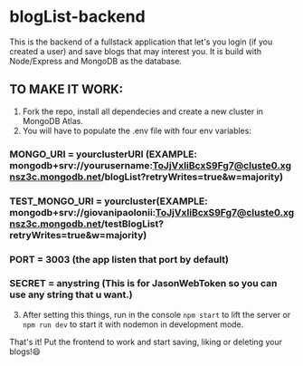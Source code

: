 # blogList-backend
This is the backend of a fullstack application that let's you login (if you created a user) and save blogs that may interest you. 
It is build with Node/Express and MongoDB as the database.

## TO MAKE IT WORK: 
1. Fork the repo, install all dependecies and create a new cluster in MongoDB Atlas. 
2. You will have to populate the .env file with four env variables:
### MONGO_URI  = yourclusterURI (EXAMPLE: mongodb+srv://yourusername:ToJjVxIiBcxS9Fg7@cluste0.xgnsz3c.mongodb.net/blogList?retryWrites=true&w=majority)
### TEST_MONGO_URI = yourcluster(EXAMPLE: mongodb+srv://giovanipaolonii:ToJjVxIiBcxS9Fg7@cluste0.xgnsz3c.mongodb.net/testBlogList?retryWrites=true&w=majority)                                                           
### PORT = 3003 (the app listen that port by default)
### SECRET = anystring (This is for JasonWebToken so you can use any string that u want.)
                                                                  
3. After setting this things, run in the console `npm start` to lift the server or `npm run dev` to start it with nodemon in development mode.

That's it! Put the frontend to work and start saving, liking or deleting your blogs!😄 
                                                              
